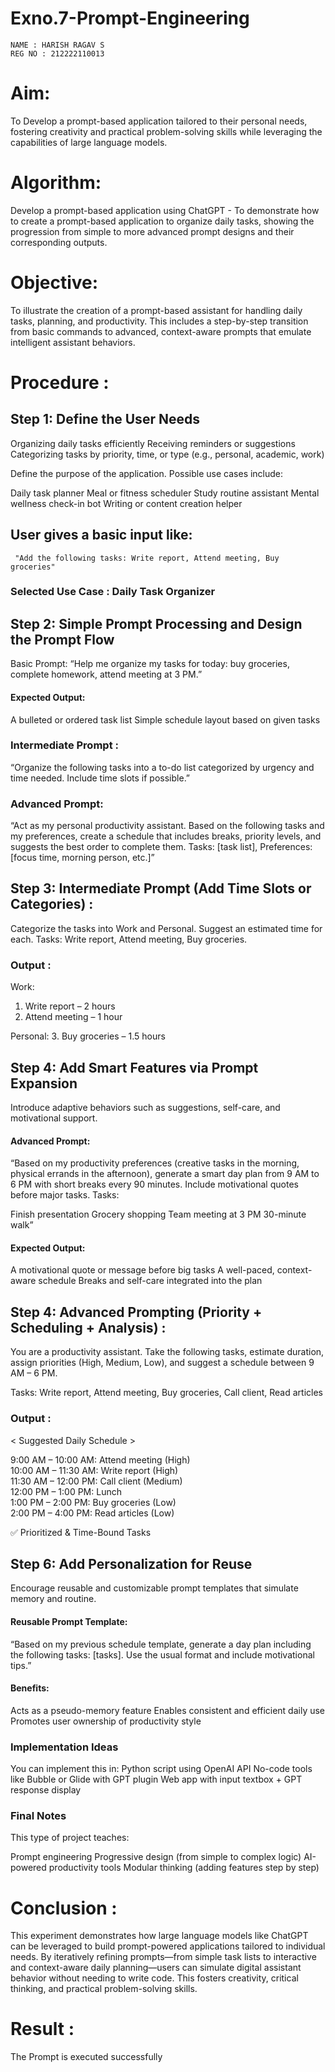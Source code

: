 # Exno.7-Prompt-Engineering
```
NAME : HARISH RAGAV S
REG NO : 212222110013
```

# Aim: 
To Develop a prompt-based application tailored to their personal needs, fostering creativity and practical problem-solving skills while leveraging the capabilities of large language models.

# Algorithm:
Develop a prompt-based application using ChatGPT - To demonstrate how to create a prompt-based application to organize daily tasks, showing the progression from simple to more advanced prompt designs and their corresponding outputs.

# Objective:
To illustrate the creation of a prompt-based assistant for handling daily tasks, planning, and productivity. This includes a step-by-step transition from basic commands to advanced, context-aware prompts that emulate intelligent assistant behaviors.

# Procedure :

## Step 1: Define the User Needs
Organizing daily tasks efficiently
Receiving reminders or suggestions
Categorizing tasks by priority, time, or type (e.g., personal, academic, work)

Define the purpose of the application. Possible use cases include:

Daily task planner
Meal or fitness scheduler
Study routine assistant
Mental wellness check-in bot
Writing or content creation helper

## User gives a basic input like:
```
 "Add the following tasks: Write report, Attend meeting, Buy groceries"
```
### Selected Use Case : Daily Task Organizer

## Step 2: Simple Prompt Processing and Design the Prompt Flow
Basic Prompt:
“Help me organize my tasks for today: buy groceries, complete homework, attend meeting at 3 PM.”

#### Expected Output:
A bulleted or ordered task list
Simple schedule layout based on given tasks

 ### Intermediate Prompt :
“Organize the following tasks into a to-do list categorized by urgency and time needed. Include time slots if possible.”

### Advanced Prompt:
“Act as my personal productivity assistant. Based on the following tasks and my preferences, create a schedule that includes breaks, priority levels, and suggests the best order to complete them. Tasks: [task list], Preferences: [focus time, morning person, etc.]”

## Step 3: Intermediate Prompt (Add Time Slots or Categories) :
Categorize the tasks into Work and Personal. Suggest an estimated time for each.
Tasks: Write report, Attend meeting, Buy groceries.

### Output :

Work:
1. Write report – 2 hours
2. Attend meeting – 1 hour

Personal:
3. Buy groceries – 1.5 hours

## Step 4: Add Smart Features via Prompt Expansion
Introduce adaptive behaviors such as suggestions, self-care, and motivational support.

#### Advanced Prompt:
“Based on my productivity preferences (creative tasks in the morning, physical errands in the afternoon), generate a smart day plan from 9 AM to 6 PM with short breaks every 90 minutes. Include motivational quotes before major tasks.
Tasks:

Finish presentation
Grocery shopping
Team meeting at 3 PM
30-minute walk”

#### Expected Output:
A motivational quote or message before big tasks
A well-paced, context-aware schedule
Breaks and self-care integrated into the plan

## Step 4: Advanced Prompting (Priority + Scheduling + Analysis) :
You are a productivity assistant. Take the following tasks, estimate duration, assign priorities (High, Medium, Low), and suggest a schedule between 9 AM – 6 PM.

Tasks: Write report, Attend meeting, Buy groceries, Call client, Read articles
### Output :
< Suggested Daily Schedule >

9:00 AM – 10:00 AM: Attend meeting (High)  
10:00 AM – 11:30 AM: Write report (High)  
11:30 AM – 12:00 PM: Call client (Medium)  
12:00 PM – 1:00 PM: Lunch  
1:00 PM – 2:00 PM: Buy groceries (Low)  
2:00 PM – 4:00 PM: Read articles (Low)

✅ Prioritized & Time-Bound Tasks

## Step 6: Add Personalization for Reuse
Encourage reusable and customizable prompt templates that simulate memory and routine.

#### Reusable Prompt Template:
“Based on my previous schedule template, generate a day plan including the following tasks: [tasks]. Use the usual format and include motivational tips.”

#### Benefits:

Acts as a pseudo-memory feature
Enables consistent and efficient daily use
Promotes user ownership of productivity style

### Implementation Ideas
You can implement this in:
Python script using OpenAI API
No-code tools like Bubble or Glide with GPT plugin
Web app with input textbox + GPT response display

### Final Notes
This type of project teaches:

Prompt engineering
Progressive design (from simple to complex logic)
AI-powered productivity tools
Modular thinking (adding features step by step)

# Conclusion :
This experiment demonstrates how large language models like ChatGPT can be leveraged to build prompt-powered applications tailored to individual needs. By iteratively refining prompts—from simple task lists to interactive and context-aware daily planning—users can simulate digital assistant behavior without needing to write code. This fosters creativity, critical thinking, and practical problem-solving skills.

# Result : 
The Prompt is executed successfully


